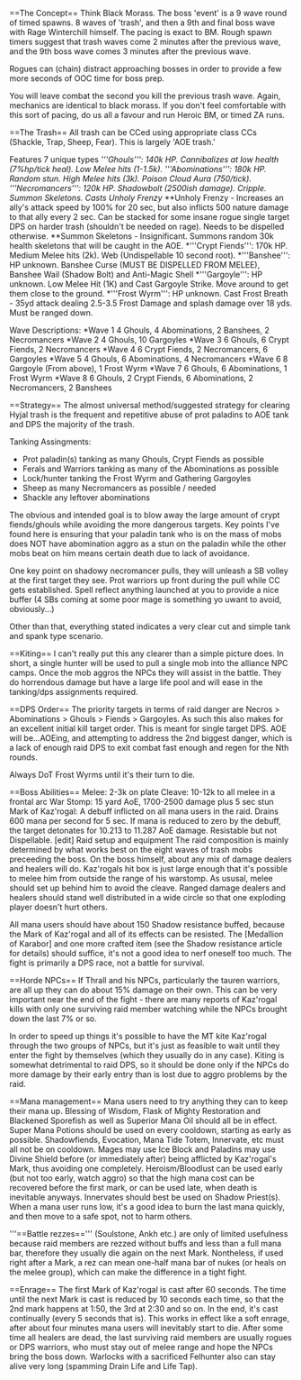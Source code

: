 ==The Concept==
Think Black Morass. The boss 'event' is a 9 wave round of timed spawns. 8 waves of 'trash', and then a 9th and final boss wave with Rage Winterchill himself. The pacing is exact to BM. Rough spawn timers suggest that trash waves come 2 minutes after the previous wave, and the 9th boss wave comes 3 minutes after the previous wave.

Rogues can (chain) distract approaching bosses in order to provide a few more seconds of OOC time for boss prep.

You will leave combat the second you kill the previous trash wave. Again, mechanics are identical to black morass. If you don't feel comfortable with this sort of pacing, do us all a favour and run Heroic BM, or timed ZA runs.



==The Trash==
All trash can be CCed using appropriate class CCs (Shackle, Trap, Sheep, Fear). This is largely 'AOE trash.'

Features 7 unique types
*'''Ghouls''': 140k HP. Cannibalizes at low health (7%hp/tick heal). Low Melee hits (1-1.5k).
*'''Abominations''': 180k HP. Random stun. High Melee hits (3k). Poison Cloud Aura (750/tick).
*'''Necromancers''': 120k HP. Shadowbolt (2500ish damage). Cripple. Summon Skeletons**. Casts Unholy Frenzy*
**Unholy Frenzy - Increases an ally's attack speed by 100% for 20 sec, but also inflicts 500 nature damage to that ally every 2 sec. Can be stacked for some insane rogue single target DPS on harder trash (shouldn't be needed on rage). Needs to be dispelled otherwise.
**Summon Skeletons - Insignificant. Summons random 30k health skeletons that will be caught in the AOE.
*'''Crypt Fiends''': 170k HP. Medium Melee hits (2k). Web (Undispellable 10 second root).
*'''Banshee''': HP unknown. Banshee Curse (MUST BE DISPELLED FROM MELEE), Banshee Wail (Shadow Bolt) and Anti-Magic Shell
*'''Gargoyle''': HP unknown.  Low Melee Hit (1K) and Cast Gargoyle Strike.  Move around to get them close to the ground.
*'''Frost Wyrm''': HP unknown.  Cast Frost Breath - 35yd attack dealing 2.5-3.5 Frost Damage and splash damage over 18 yds.  Must be ranged down.


Wave Descriptions:
*Wave 1 4 Ghouls, 4 Abominations, 2 Banshees, 2 Necromancers
*Wave 2 4 Ghouls, 10 Gargoyles 
*Wave 3 6 Ghouls, 6 Crypt Fiends, 2 Necromancers 
*Wave 4 6 Crypt Fiends, 2 Necromancers,  6 Gargoyles 
*Wave 5 4 Ghouls, 6 Abominations, 4 Necromancers
*Wave 6 8 Gargoyle (From above), 1 Frost Wyrm 
*Wave 7 6 Ghouls, 6 Abominations, 1 Frost Wyrm
*Wave 8 6 Ghouls, 2 Crypt Fiends, 6 Abominations, 2 Necromancers, 2 Banshees

==Strategy==
The almost universal method/suggested strategy for clearing Hyjal trash is the frequent and repetitive abuse of prot paladins to AOE tank and DPS the majority of the trash. 

Tanking Assingments:
- Prot paladin(s) tanking as many Ghouls, Crypt Fiends as possible
- Ferals and Warriors tanking as many of the Abominations as possible
- Lock/hunter tanking the Frost Wyrm and Gathering Gargoyles
- Sheep as many Necromancers as possible / needed
- Shackle any leftover abominations

The obvious and intended goal is to blow away the large amount of crypt fiends/ghouls while avoiding the more dangerous targets. Key points I've found here is ensuring that your paladin tank who is on the mass of mobs does NOT have abomination aggro as a stun on the paladin while the other mobs beat on him means certain death due to lack of avoidance.

One key point on shadowy necromancer pulls, they will unleash a SB volley at the first target they see. Prot warriors up front during the pull while CC gets established. Spell reflect anything launched at you to provide a nice buffer (4 SBs coming at some poor mage is something yo uwant to avoid, obviously...)

Other than that, everything stated indicates a very clear cut and simple tank and spank type scenario.

==Kiting==
I can't really put this any clearer than a simple picture does. In short, a single hunter will be used to pull a single mob into the alliance NPC camps. Once the mob aggros the NPCs they will assist in the battle. They do horrendous damage but have a large life pool and will ease in the tanking/dps assignments required.


==DPS Order==
The priority targets in terms of raid danger are Necros > Abominations > Ghouls > Fiends > Gargoyles. As such this also makes for an excellent initial kill target order. This is meant for single target DPS. AOE will be...AOEing, and attempting to address the 2nd biggest danger, which is a lack of enough raid DPS to exit combat fast enough and regen for the Nth rounds.

Always DoT Frost Wyrms until it's their turn to die.


==Boss Abilities==
Melee: 2-3k on plate
Cleave: 10-12k to all melee in a frontal arc 
War Stomp: 15 yard AoE, 1700-2500 damage plus 5 sec stun 
Mark of Kaz'rogal: A debuff inflicted on all mana users in the raid. Drains 600 mana per second for 5 sec. If mana is reduced to zero by the debuff, the target detonates for 10.213 to 11.287 AoE damage. Resistable but not Dispellable. 
[edit] Raid setup and equipment 
The raid composition is mainly determined by what works best on the eight waves of trash mobs preceeding the boss. On the boss himself, about any mix of damage dealers and healers will do. Kaz'rogals hit box is just large enough that it's possible to melee him from outside the range of his warstomp. As ususal, melee should set up behind him to avoid the cleave. Ranged damage dealers and healers should stand well distributed in a wide circle so that one exploding player doesn't hurt others. 

All mana users should have about 150 Shadow resistance buffed, because the Mark of Kaz'rogal and all of its effects can be resisted. The [Medallion of Karabor] and one more crafted item (see the Shadow resistance article for details) should suffice, it's not a good idea to nerf oneself too much. The fight is primarily a DPS race, not a battle for survival. 

==Horde NPCs==
If Thrall and his NPCs, particularly the tauren warriors, are all up they can do about 15% damage on their own. This can be very important near the end of the fight - there are many reports of Kaz'rogal kills with only one surviving raid member watching while the NPCs brought down the last 7% or so. 

In order to speed up things it's possible to have the MT kite Kaz'rogal through the two groups of NPCs, but it's just as feasible to wait until they enter the fight by themselves (which they usually do in any case). Kiting is somewhat detrimental to raid DPS, so it should be done only if the NPCs do more damage by their early entry than is lost due to aggro problems by the raid. 

==Mana management==
Mana users need to try anything they can to keep their mana up. Blessing of Wisdom, Flask of Mighty Restoration and Blackened Sporefish as well as Superior Mana Oil should all be in effect. Super Mana Potions should be used on every cooldown, starting as early as possible. Shadowfiends, Evocation, Mana Tide Totem, Innervate, etc must all not be on cooldown. Mages may use Ice Block and Paladins may use Divine Shield before (or immediately after) being afflicted by Kaz'rogal's Mark, thus avoiding one completely. Heroism/Bloodlust can be used early (but not too early, watch aggro) so that the high mana cost can be recovered before the first mark, or can be used late, when death is inevitable anyways. Innervates should best be used on Shadow Priest(s). When a mana user runs low, it's a good idea to burn the last mana quickly, and then move to a safe spot, not to harm others. 

'''==Battle rezzes==''' (Soulstone, Ankh etc.) are only of limited usefulness because raid members are rezzed without buffs and less than a full mana bar, therefore they usually die again on the next Mark. Nontheless, if used right after a Mark, a rez can mean one-half mana bar of nukes (or heals on the melee group), which can make the difference in a tight fight.

==Enrage== 
The first Mark of Kaz'rogal is cast after 60 seconds. The time until the next Mark is cast is reduced by 10 seconds each time, so that the 2nd mark happens at 1:50, the 3rd at 2:30 and so on. In the end, it's cast continually (every 5 seconds that is). This works in effect like a soft enrage, after about four minutes mana users will inevitably start to die. After some time all healers are dead, the last surviving raid members are usually rogues or DPS warriors, who must stay out of melee range and hope the NPCs bring the boss down. Warlocks with a sacrificed Felhunter also can stay alive very long (spamming Drain Life and Life Tap).
